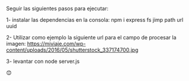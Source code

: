 Seguir las siguientes pasos para ejecutar:

 1-  instalar las dependencias en la consola:
 npm i express fs jimp path url uuid

 2- Utilizar como ejemplo la siguiente url para el campo de procesar la imagen:
 https://miviaje.com/wp-content/uploads/2016/05/shutterstock_337174700.jpg

 3- levantar con node server.js

😊
